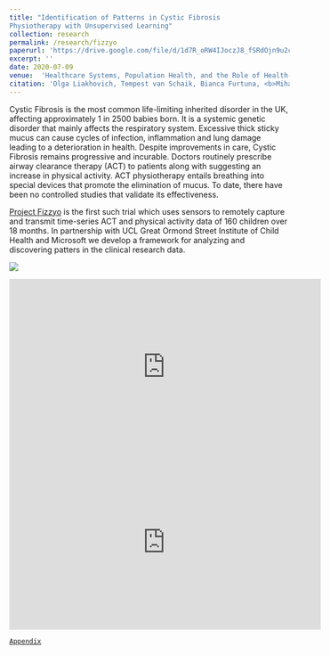 ```yaml
---
title: "Identification of Patterns in Cystic Fibrosis
Physiotherapy with Unsupervised Learning"
collection: research
permalink: /research/fizzyo
paperurl: 'https://drive.google.com/file/d/1d7R_oRW4IJoczJ8_fSRdOjn9u2cP73sv/view'
excerpt: ''
date: 2020-07-09
venue:  'Healthcare Systems, Population Health, and the Role of Health-Tech Workshop @ ICML Workshop'
citation: 'Olga Liakhovich, Tempest van Schaik, Bianca Furtuna, <b>Mihaela Curmei</b>, Emma Raywood, Helen Douglas, Kunal Kapoor, Nicole Filipow, Eleanor Main.'
---
```


Cystic Fibrosis  is the most common life-limiting inherited disorder in the UK, affecting approximately 1 in 2500 babies born.  It is a systemic genetic disorder that mainly affects the respiratory system.  Excessive thick sticky mucus can cause cycles of infection, inflammation and lung damage leading to a deterioration in health.  Despite improvements in care, Cystic Fibrosis remains progressive and incurable. Doctors routinely prescribe airway clearance therapy (ACT) to patients along with suggesting an increase in physical activity.  ACT physiotherapy entails breathing into special devices that promote the elimination of mucus. To date, there have been no controlled studies that validate its effectiveness.

[Project Fizzyo](https://fizzyo.github.io/) is the first such trial which uses sensors to remotely capture and transmit time-series ACT and physical activity data of 160 children over 18 months. In partnership with UCL Great Ormond Street Institute of Child Health and Microsoft we develop a framework for analyzing and discovering patters in the clinical research data.


![](../../images/fizzyo.jpg)

<iframe width="560" height="315" src="https://www.youtube.com/embed/qm1pi6K1kS4" frameborder="0" allow="accelerometer; autoplay; encrypted-media; gyroscope; picture-in-picture" allowfullscreen></iframe>

<iframe width="560" height="315" src="https://www.youtube.com/embed/od1IcUFcKVI" frameborder="0" allow="accelerometer; autoplay; encrypted-media; gyroscope; picture-in-picture" allowfullscreen></iframe>

[`Appendix`](https://drive.google.com/file/d/1vNKNRV7XcUc6qnigs99zMZJj1UK-jmU7/view)